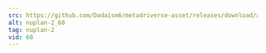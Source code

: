 ```yaml
---
src: https://github.com/Dadaism6/metadriverse-asset/releases/download/assetsv1.0.2/nuplan-2_68.mp4
alt: nuplan-2_68
tag: nuplan-2
vid: 68
---
```

